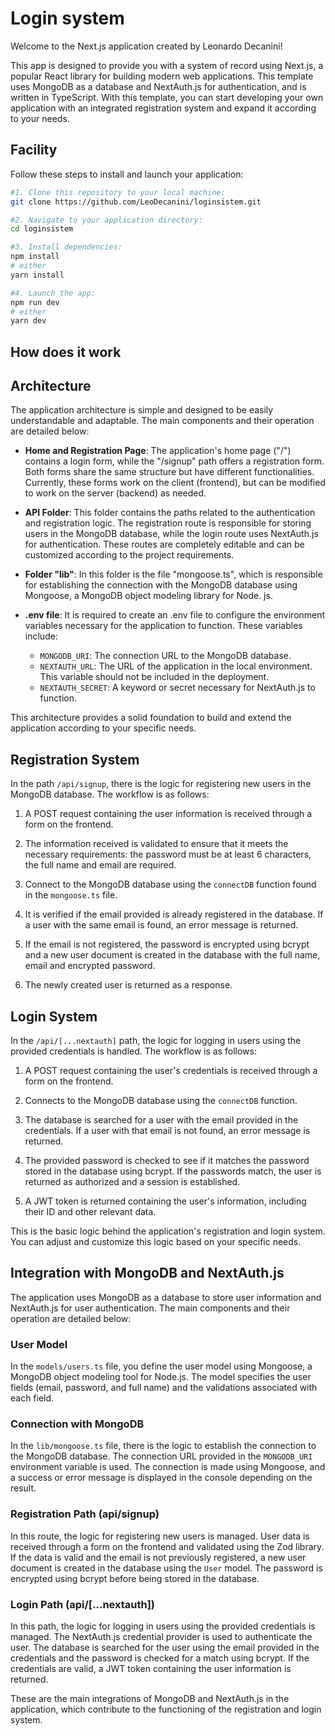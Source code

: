# Login system

Welcome to the Next.js application created by Leonardo Decanini!

This app is designed to provide you with a system of record using Next.js, a popular React library for building modern web applications. This template uses MongoDB as a database and NextAuth.js for authentication, and is written in TypeScript. With this template, you can start developing your own application with an integrated registration system and expand it according to your needs.

## Facility

Follow these steps to install and launch your application:

```bash
#1. Clone this repository to your local machine:
git clone https://github.com/LeoDecanini/loginsistem.git

#2. Navigate to your application directory:
cd loginsistem

#3. Install dependencies:
npm install
# either
yarn install

#4. Launch the app:
npm run dev
# either
yarn dev
```

## How does it work

## Architecture

The application architecture is simple and designed to be easily understandable and adaptable. The main components and their operation are detailed below:

- **Home and Registration Page**: The application's home page ("/") contains a login form, while the "/signup" path offers a registration form. Both forms share the same structure but have different functionalities. Currently, these forms work on the client (frontend), but can be modified to work on the server (backend) as needed.

- **API Folder**: This folder contains the paths related to the authentication and registration logic. The registration route is responsible for storing users in the MongoDB database, while the login route uses NextAuth.js for authentication. These routes are completely editable and can be customized according to the project requirements.

- **Folder "lib"**: In this folder is the file "mongoose.ts", which is responsible for establishing the connection with the MongoDB database using Mongoose, a MongoDB object modeling library for Node. js.

- **.env file**: It is required to create an .env file to configure the environment variables necessary for the application to function. These variables include:
   - `MONGODB_URI`: The connection URL to the MongoDB database.
   - `NEXTAUTH_URL`: The URL of the application in the local environment. This variable should not be included in the deployment.
   - `NEXTAUTH_SECRET`: A keyword or secret necessary for NextAuth.js to function.

This architecture provides a solid foundation to build and extend the application according to your specific needs.

## Registration System

In the path `/api/signup`, there is the logic for registering new users in the MongoDB database. The workflow is as follows:

1. A POST request containing the user information is received through a form on the frontend.

2. The information received is validated to ensure that it meets the necessary requirements: the password must be at least 6 characters, the full name and email are required.

3. Connect to the MongoDB database using the `connectDB` function found in the `mongoose.ts` file.

4. It is verified if the email provided is already registered in the database. If a user with the same email is found, an error message is returned.

5. If the email is not registered, the password is encrypted using bcrypt and a new user document is created in the database with the full name, email and encrypted password.

6. The newly created user is returned as a response.

## Login System

In the `/api/[...nextauth]` path, the logic for logging in users using the provided credentials is handled. The workflow is as follows:

1. A POST request containing the user's credentials is received through a form on the frontend.

2. Connects to the MongoDB database using the `connectDB` function.

3. The database is searched for a user with the email provided in the credentials. If a user with that email is not found, an error message is returned.

4. The provided password is checked to see if it matches the password stored in the database using bcrypt. If the passwords match, the user is returned as authorized and a session is established.

5. A JWT token is returned containing the user's information, including their ID and other relevant data.

This is the basic logic behind the application's registration and login system. You can adjust and customize this logic based on your specific needs.

## Integration with MongoDB and NextAuth.js

The application uses MongoDB as a database to store user information and NextAuth.js for user authentication. The main components and their operation are detailed below:

### User Model

In the `models/users.ts` file, you define the user model using Mongoose, a MongoDB object modeling tool for Node.js. The model specifies the user fields (email, password, and full name) and the validations associated with each field.

### Connection with MongoDB

In the `lib/mongoose.ts` file, there is the logic to establish the connection to the MongoDB database. The connection URL provided in the `MONGODB_URI` environment variable is used. The connection is made using Mongoose, and a success or error message is displayed in the console depending on the result.

### Registration Path (api/signup)

In this route, the logic for registering new users is managed. User data is received through a form on the frontend and validated using the Zod library. If the data is valid and the email is not previously registered, a new user document is created in the database using the `User` model. The password is encrypted using bcrypt before being stored in the database.

### Login Path (api/[...nextauth])

In this path, the logic for logging in users using the provided credentials is managed. The NextAuth.js credential provider is used to authenticate the user. The database is searched for the user using the email provided in the credentials and the password is checked for a match using bcrypt. If the credentials are valid, a JWT token containing the user information is returned.

These are the main integrations of MongoDB and NextAuth.js in the application, which contribute to the functioning of the registration and login system.